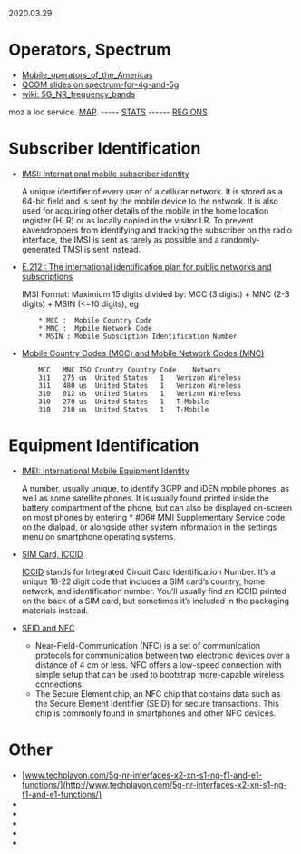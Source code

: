 2020.03.29



# Operators, Spectrum

* [Mobile_operators_of_the_Americas](https://en.wikipedia.org/wiki/List_of_mobile_network_operators_of_the_Americas#United_States)<br>
* [QCOM slides on spectrum-for-4g-and-5g](https://www.qualcomm.com/media/documents/files/spectrum-for-4g-and-5g.pdf)<br>
* [wiki: 5G_NR_frequency_bands](https://en.wikipedia.org/wiki/5G_NR_frequency_bands)<br>

moz a loc service. [MAP](https://location.services.mozilla.com/map#2/35.0/9.0).  ----- [STATS](https://location.services.mozilla.com/stats)
------  [REGIONS](https://location.services.mozilla.com/stats/regions)<br>


# Subscriber Identification

* [IMSI: International mobile subscriber identity](https://en.wikipedia.org/wiki/International_mobile_subscriber_identity)<br>

     A unique identifier of every user of a cellular network. It is stored as a 64-bit field and is sent by the mobile device 
     to the network. It is also used for acquiring other details of the mobile in the home location register (HLR) or as locally 
     copied in the visitor LR. To prevent eavesdroppers from identifying and tracking the subscriber on the radio interface, 
     the IMSI is sent as rarely as possible and a randomly-generated TMSI is sent instead.

* [E.212 : The international identification plan for public networks and subscriptions](https://www.itu.int/rec/T-REC-E.212-201609-I/en)<br>

     IMSI Format: Maximium 15 digits divided by: MCC (3 digist) + MNC (2-3 digits) + MSIN (<=10 digits), eg 
     
          * MCC :  Mobile Country Code
          * MNC :  Mpbile Network Code
          * MSIN : Mobile Subsciption Identification Number
          
* [Mobile Country Codes (MCC) and Mobile Network Codes (MNC)](https://www.mcc-mnc.com/)

          MCC	MNC	ISO	Country	Country Code	Network
          311	275	us	United States	1	Verizon Wireless
          311	480	us	United States	1	Verizon Wireless
          310	012	us	United States	1	Verizon Wireless
          310	270	us	United States	1	T-Mobile
          310	210	us	United States	1	T-Mobile

# Equipment Identification

* [IMEI: International Mobile Equipment Identity](https://en.wikipedia.org/wiki/International_Mobile_Equipment_Identity)<br>

    A number, usually unique, to identify 3GPP and iDEN mobile phones, as well as some satellite phones. It is usually found printed 
    inside the battery compartment of the phone, but can also be displayed on-screen on most phones by entering * #06# MMI Supplementary 
    Service code on the dialpad, or alongside other system information in the settings menu on smartphone operating systems.

* [SIM Card, ICCID](https://en.wikipedia.org/wiki/SIM_card#ICCID)<br>

    [ICCID](https://www.emnify.com/resources/iccid-number) stands for Integrated Circuit Card Identification Number. 
    It’s a unique 18-22 digit code that includes a SIM card’s country, home network, and identification number. 
    You’ll usually find an ICCID printed on the back of a SIM card, but sometimes it’s included in the packaging materials instead.
    
* [SEID and NFC](https://en.wikipedia.org/wiki/Near-field_communication)<br>

     * Near-Field-Communication (NFC) is a set of communication protocols for communication between two electronic devices over a 
     distance of 4 cm or less. NFC offers a low-speed connection with simple setup that can be used to bootstrap more-capable wireless connections.
     * The Secure Element chip, an NFC chip that contains data such as the Secure Element Identifier (SEID) for secure transactions. 
     This chip is commonly found in smartphones and other NFC devices.
     
# Other

* [www.techplayon.com/5g-nr-interfaces-x2-xn-s1-ng-f1-and-e1-functions/](http://www.techplayon.com/5g-nr-interfaces-x2-xn-s1-ng-f1-and-e1-functions/)<br>
* []()<br>
* []()<br>
* []()<br>
* []()<br>
* []()<br>
